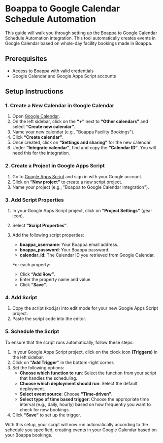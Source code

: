 # Boappa to Google Calendar Schedule Automation

This guide will walk you through setting up the Boappa to Google Calendar Schedule Automation integration. This tool automatically creates events in Google Calendar based on whole-day facility bookings made in Boappa.

## Prerequisites

- Access to Boappa with valid credentials
- Google Calendar and Google Apps Script accounts

## Setup Instructions

### 1. Create a New Calendar in Google Calendar

1. Open [Google Calendar](https://calendar.google.com).
2. On the left sidebar, click on the **“+”** next to **“Other calendars”** and select **“Create new calendar”**.
3. Name your new calendar (e.g., "Boappa Facility Bookings").
4. Click **“Create calendar”**.
5. Once created, click on **“Settings and sharing”** for the new calendar.
6. Under **“Integrate calendar”**, find and copy the **“Calendar ID”**. You will need this for the integration.

### 2. Create a Project in Google Apps Script

1. Go to [Google Apps Script](https://script.google.com) and sign in with your Google account.
2. Click on **“New project”** to create a new script project.
3. Name your project (e.g., "Boappa to Google Calendar Integration").

### 3. Add Script Properties

1. In your Google Apps Script project, click on **“Project Settings”** (gear icon).
2. Select **“Script Properties”**.
3. Add the following script properties:

    - **boappa_username**: Your Boappa email address.
    - **boappa_password**: Your Boappa password.
    - **calendar_id**: The Calendar ID you retrieved from Google Calendar.

   For each property:
   - Click **“Add Row”**.
   - Enter the property name and value.
   - Click **“Save”**.
  
### 4. Add Script

1. Copy the script (kod.js) into edit mode for your new Google Apps Script project.
2. Paste the script code into the editor.

### 5. Schedule the Script

To ensure that the script runs automatically, follow these steps:

1. In your Google Apps Script project, click on the clock icon **(Triggers)** in the left sidebar.
2. Click on **“Add Trigger”** in the bottom-right corner.
3. Set the following options:
    - **Choose which function to run**: Select the function from your script that handles the scheduling.
    - **Choose which deployment should run**: Select the default deployment.
    - **Select event source**: Choose **“Time-driven”**.
    - **Select type of time based trigger**: Choose the appropriate time interval (e.g., daily, hourly) based on how frequently you want to check for new bookings.
4. Click **“Save”** to set up the trigger.

With this setup, your script will now run automatically according to the schedule you specified, creating events in your Google Calendar based on your Boappa bookings.
